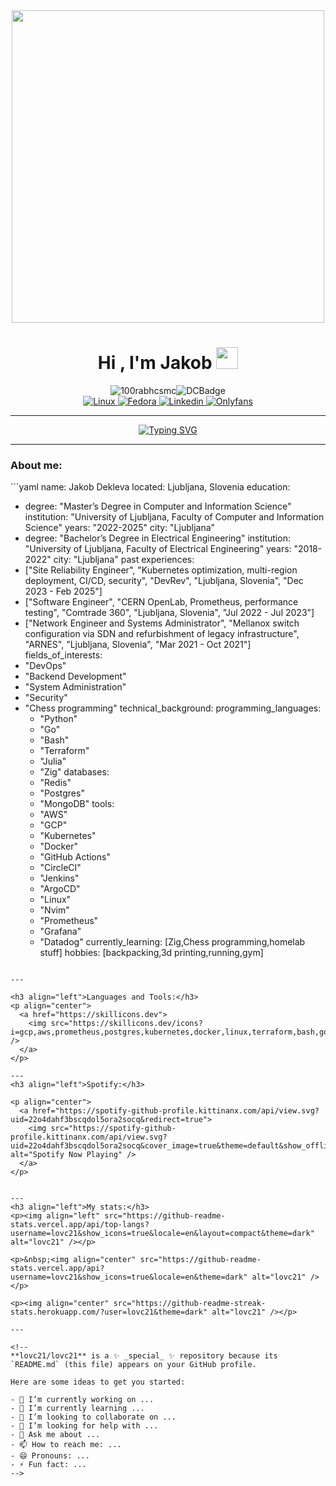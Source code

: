 
<div id="header" align="center">
  <img src="https://cdna.artstation.com/p/assets/images/images/069/324/424/original/k-s-o-m-u-art-cashmoneygojirav1c.gif?1699882361" width="500"/>
</div>

<div style="text-align:center;"align="center";" >
  <h1><b>Hi , I'm Jakob </b><img src="https://media.giphy.com/media/hvRJCLFzcasrR4ia7z/giphy.gif" width="35"></h1>
</div>

<div style="display: flex; justify-content: center; align-items: center;" align="center">
  <img src="https://komarev.com/ghpvc/?username=lovc21&label=Profile%20views&color=0e75b6&style=flat" alt="100rabhcsmc" />
  <img src="https://dcbadge.vercel.app/api/shield/213393526707322880?style=plastic" alt="DCBadge" />
</div>

<div style="text-align:center;"align="center">
  <a href="https://www.linux.org/">
    <img src="https://img.shields.io/badge/Linux-OS?style=flat&logo=linux&logoColor=white&label=OS&color=F0B90D" alt="Linux">
  </a>
  <a href="https://fedoraproject.org/">
    <img src="https://img.shields.io/badge/Distro-OS?style=flat&logo=Fedora&logoColor=white&label=Fedora&color=3c6eb4" alt="Fedora">
  </a>
  <a href="https://www.linkedin.com/in/jakob-dekleva1999/">
    <img src="https://img.shields.io/badge/Jakob-OS?style=flat&logo=Linkedin&logoColor=white&label=Linkedin&color=0a66c2" alt="Linkedin">
  </a>
  <a href="https://www.youtube.com/watch?v=dQw4w9WgXcQ">
    <img src="https://img.shields.io/badge/Onlyfans-OS?style=flat&logo=Onlyfans&logoColor=white&label=My&color=00AFF0" alt="Onlyfans">
  </a>
</div>

---
<div style="text-align: center;">
  <a href="https://git.io/typing-svg">
    <img src="https://readme-typing-svg.demolab.com?font=Fira+Code&pause=1000&color=1C13F7&width=435&lines=Hello%F0%9F%91%8B%F0%9F%91%8B%F0%9F%91%8B%2C+welcome+to+my+page!;Hope+you+enjoy+your+stay;Just+a+bit+about+me;I'm+just+a+chill+guy+trying+to+build+some+cool+software+and+have+fun+along+the+way." alt="Typing SVG" />
  </a>
</div>

---
<h3 align="left">About me:</h3>
```yaml
name: Jakob Dekleva
located: Ljubljana, Slovenia
education:

- degree: "Master’s Degree in Computer and Information Science"
    institution: "University of Ljubljana, Faculty of Computer and Information Science"
    years: "2022-2025"
    city: "Ljubljana"
- degree: "Bachelor’s Degree in Electrical Engineering"
    institution: "University of Ljubljana, Faculty of Electrical Engineering"
    years: "2018-2022"
    city: "Ljubljana"
past experiences:
- ["Site Reliability Engineer", "Kubernetes optimization, multi-region deployment, CI/CD, security", "DevRev", "Ljubljana, Slovenia", "Dec 2023 - Feb 2025"]
- ["Software Engineer", "CERN OpenLab, Prometheus, performance testing", "Comtrade 360", "Ljubljana, Slovenia", "Jul 2022 - Jul 2023"]
- ["Network Engineer and Systems Administrator", "Mellanox switch configuration via SDN and refurbishment of legacy infrastructure", "ARNES", "Ljubljana, Slovenia", "Mar 2021 - Oct 2021"]
fields_of_interests:
- "DevOps"
- "Backend Development"
- "System Administration"
- "Security"
- "Chess programming"
technical_background:
  programming_languages:
  - "Python"
  - "Go"
  - "Bash"
  - "Terraform"
  - "Julia"
  - "Zig"
  databases:
  - "Redis"
  - "Postgres"
  - "MongoDB"
  tools:
  - "AWS"
  - "GCP"
  - "Kubernetes"
  - "Docker"
  - "GitHub Actions"
  - "CircleCI"
  - "Jenkins"
  - "ArgoCD"
  - "Linux"
  - "Nvim"
  - "Prometheus"
  - "Grafana"
  - "Datadog"
currently_learning: [Zig,Chess programming,homelab stuff]
hobbies: [backpacking,3d printing,running,gym]

```

---

<h3 align="left">Languages and Tools:</h3>
<p align="center">
  <a href="https://skillicons.dev">
    <img src="https://skillicons.dev/icons?i=gcp,aws,prometheus,postgres,kubernetes,docker,linux,terraform,bash,go,py,julia,nextjs,neovim" />
  </a>
</p>

--- 
<h3 align="left">Spotify:</h3>

<p align="center">
  <a href="https://spotify-github-profile.kittinanx.com/api/view.svg?uid=22o4dahf3bscqdol5ora2socq&redirect=true">
    <img src="https://spotify-github-profile.kittinanx.com/api/view.svg?uid=22o4dahf3bscqdol5ora2socq&cover_image=true&theme=default&show_offline=true&background_color=121212&interchange=true&bar_color=53b14f&bar_color_cover=false" alt="Spotify Now Playing" />
  </a>
</p>


--- 
<h3 align="left">My stats:</h3>
<p><img align="left" src="https://github-readme-stats.vercel.app/api/top-langs?username=lovc21&show_icons=true&locale=en&layout=compact&theme=dark" alt="lovc21" /></p>

<p>&nbsp;<img align="center" src="https://github-readme-stats.vercel.app/api?username=lovc21&show_icons=true&locale=en&theme=dark" alt="lovc21" /></p>

<p><img align="center" src="https://github-readme-streak-stats.herokuapp.com/?user=lovc21&theme=dark" alt="lovc21" /></p>

---

<!--
**lovc21/lovc21** is a ✨ _special_ ✨ repository because its `README.md` (this file) appears on your GitHub profile.

Here are some ideas to get you started:

- 🔭 I’m currently working on ...
- 🌱 I’m currently learning ...
- 👯 I’m looking to collaborate on ...
- 🤔 I’m looking for help with ...
- 💬 Ask me about ...
- 📫 How to reach me: ...
- 😄 Pronouns: ...
- ⚡ Fun fact: ...
-->
